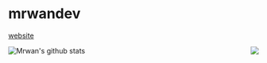 # mrwandev

<a href="https://mrwandev69.github.io/">website</a>

<a>
  <img align="left" src="https://github-readme-stats.vercel.app/api/top-langs/?username=mrwandev69&hide=stars,commits,prs,issues,contribs&show_icons=true&theme=tokyonight" alt="Mrwan's github stats" />
</a>
<a>
  <!-- Change the `github-readme-stats.anuraghazra1.vercel.app` to `github-readme-stats.vercel.app`  -->
  <img align="right" src="https://github-readme-stats.vercel.app/api?username=mrwandev69&show_icons=true&theme=tokyonight" />
</a>
